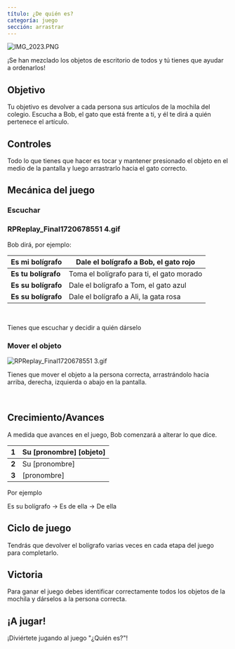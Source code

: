 ```yaml
---
título: ¿De quién es?
categoría: juego
sección: arrastrar
---
```

![IMG_2023.PNG](https://help.Studycat.com/hc/article_attachments/34966103260825)

¡Se han mezclado los objetos de escritorio de todos y tú tienes que ayudar a ordenarlos!

## Objetivo

Tu objetivo es devolver a cada persona sus artículos de la mochila del colegio. Escucha a Bob, el gato que está frente a ti, y él te dirá a quién pertenece el artículo.

## Controles

Todo lo que tienes que hacer es tocar y mantener presionado el objeto en el medio de la pantalla y luego arrastrarlo hacia el gato correcto.

## Mecánica del juego

### Escuchar

### RPReplay_Final1720678551 4.gif

Bob dirá, por ejemplo:

| **Es mi bolígrafo** | Dale el bolígrafo a Bob, el gato rojo |
| --- | --- |
| **Es tu bolígrafo** | Toma el bolígrafo para ti, el gato morado |
| **Es su bolígrafo** | Dale el bolígrafo a Tom, el gato azul |
| **Es su bolígrafo** | Dale el bolígrafo a Ali, la gata rosa |

 

Tienes que escuchar y decidir a quién dárselo

### Mover el objeto

![RPReplay_Final1720678551 3.gif](https://help.Studycat.com/hc/article_attachments/34966668424601)

Tienes que mover el objeto a la persona correcta, arrastrándolo hacia arriba, derecha, izquierda o abajo en la pantalla.

 

## Crecimiento/Avances

A medida que avances en el juego, Bob comenzará a alterar lo que dice. 

| **1** | Su \[pronombre] \[objeto] |
| --- | --- |
| **2** | Su \[pronombre] |
| **3** | \[pronombre] |

Por ejemplo

Es su bolígrafo \-\> Es de ella \-\> De ella

## Ciclo de juego

Tendrás que devolver el bolígrafo varias veces en cada etapa del juego para completarlo.

## Victoria

Para ganar el juego debes identificar correctamente todos los objetos de la mochila y dárselos a la persona correcta.

## ¡A jugar!

¡Diviértete jugando al juego "¿Quién es?"!